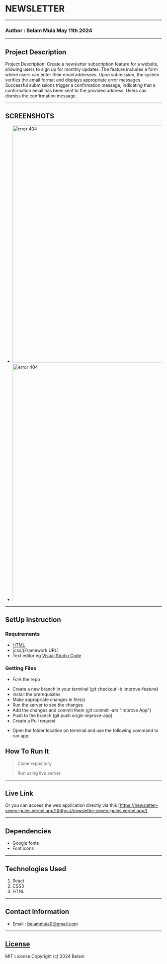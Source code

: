 # NEWSLETTER
*****
### Author : Belam Muia May 11th 2024
****
## Project Description
Project Description:
Create a newsletter subscription feature for a website, allowing users to sign up for monthly updates. The feature includes a form where users can enter their email addresses. Upon submission, the system verifies the email format and displays appropriate error messages. Successful submissions trigger a confirmation message, indicating that a confirmation email has been sent to the provided address. Users can dismiss the confirmation message.
******

## SCREENSHOTS
- <img width="761" alt="rrror 404" src="/images/img1.png">
- <img width="761" alt="error 404" src="/images/img2.png">


********
## SetUp Instruction
### Requirements
* [HTML](html.com)
* [css](Framework URL)
* Text editor eg [Visual Studio Code](https://code.visualstudio.com/download)


### Getting Files
* Fork the repo
- Create a new branch in your terminal (git checkout -b improve-feature)
- Install the prerequisites
- Make appropriate changes in file(s)
- Run the server to see the changes
- Add the changes and commit them (git commit -am "Improve App")
- Push to the branch (git push origin improve-app)
- Create a Pull request
* Open the folder location on terminal and use the following command to run app:

## How To Run It
>  Clone repository

> Run using live server
*****
## Live Link
Or you can access the web application directly via this [https://newsletter-seven-gules.vercel.app/](https://newsletter-seven-gules.vercel.app/)
*****
## Dependencies
- Google fonts
- Font icons
*****
## Technologies Used
1. React
2. CSS3
3. HTNL
*****
## Contact Information
* Email : belammuia0@gmail.com
*****
## [License](LICENSE)
MIT License
Copyright (c) 2024 Belam